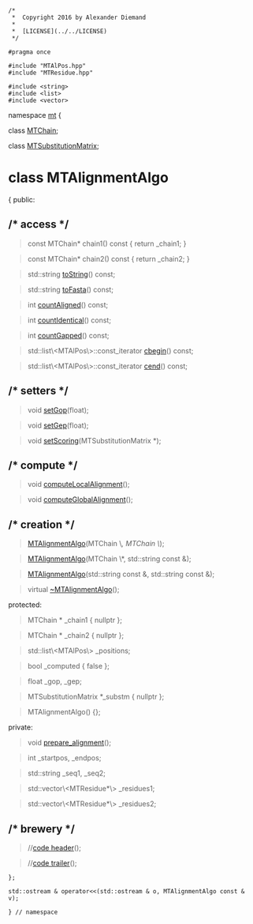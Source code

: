 ~~~ { .cpp }
/*
 *  Copyright 2016 by Alexander Diemand
 *
 *  [LICENSE](../../LICENSE)
 */

#pragma once

#include "MTAlPos.hpp"
#include "MTResidue.hpp"

#include <string>
#include <list>
#include <vector>
~~~

namespace [mt](namespace_mt.list) {

class [MTChain](MTChain.hpp.md);

class [MTSubstitutionMatrix](MTSubstitutionMatrix.hpp.md);

# class MTAlignmentAlgo

{
public:
    
##  /* access */

>const MTChain* chain1() const { return _chain1; }

>const MTChain* chain2() const { return _chain2; }

>std::string [toString](MTAlignmentAlgo_access.cpp.md)() const;

>std::string [toFasta](MTAlignmentAlgo_access.cpp.md)() const;

>int [countAligned](MTAlignmentAlgo_access.cpp.md)() const;

>int [countIdentical](MTAlignmentAlgo_access.cpp.md)() const;

>int [countGapped](MTAlignmentAlgo_access.cpp.md)() const;

>std::list\\<MTAlPos\\>::const_iterator [cbegin](MTAlignmentAlgo_access.cpp.md)() const;

>std::list\\<MTAlPos\\>::const_iterator [cend](MTAlignmentAlgo_access.cpp.md)() const;

## /* setters */

>void [setGop](MTAlignmentAlgo_setters.cpp.md)(float);

>void [setGep](MTAlignmentAlgo_setters.cpp.md)(float);

>void [setScoring](MTAlignmentAlgo_setters.cpp.md)(MTSubstitutionMatrix *);

##  /* compute */

>void [computeLocalAlignment](MTAlignmentAlgo_computeLocalAlignment.cpp.md)();

>void [computeGlobalAlignment](MTAlignmentAlgo_computeGlobalAlignment.cpp.md)();


##  /* creation */

>[MTAlignmentAlgo](MTAlignmentAlgo_ctor.cpp.md)(MTChain \\*, MTChain \\*);

>[MTAlignmentAlgo](MTAlignmentAlgo_ctor.cpp.md)(MTChain \\*, std::string const &);

>[MTAlignmentAlgo](MTAlignmentAlgo_ctor.cpp.md)(std::string const &, std::string const &);

>virtual [~MTAlignmentAlgo](MTAlignmentAlgo_dtor.cpp.md)();


protected:

>MTChain * _chain1 { nullptr };

>MTChain * _chain2 { nullptr };

>std::list\\<MTAlPos\\> _positions;

>bool _computed { false };

>float _gop, _gep;

>MTSubstitutionMatrix *_substm { nullptr };

>MTAlignmentAlgo() {};

private:

>void [prepare_alignment](MTAlignmentAlgo_prepare.cpp.md)();

>int _startpos, _endpos;

>std::string _seq1, _seq2;

>std::vector\\<MTResidue*\\> _residues1;

>std::vector\\<MTResidue*\\> _residues2;

## /* brewery */

>//[code header](MTAlignmentAlgo_-alpha-.md)();

>//[code trailer](MTAlignmentAlgo_-omega-.md)();


~~~ { .cpp }
};

std::ostream & operator<<(std::ostream & o, MTAlignmentAlgo const & v);

} // namespace
~~~

